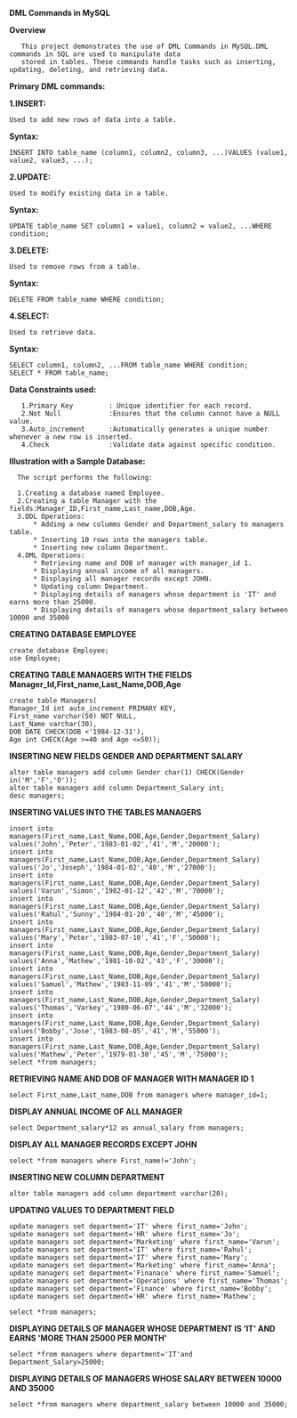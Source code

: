 **DML Commands in MySQL**

**Overview**
      
       This project demonstrates the use of DML Commands in MySQL.DML commands in SQL are used to manipulate data
       stored in tables. These commands handle tasks such as inserting, updating, deleting, and retrieving data. 
       
**Primary DML commands:**
       
**1.INSERT:** 
    
    Used to add new rows of data into a table.
  
**Syntax:** 
    
    INSERT INTO table_name (column1, column2, column3, ...)VALUES (value1, value2, value3, ...);
  
**2.UPDATE:** 
   
    Used to modify existing data in a table.
  
**Syntax:**
   
    UPDATE table_name SET column1 = value1, column2 = value2, ...WHERE condition;

**3.DELETE:** 
   
    Used to remove rows from a table.
  
**Syntax:** 

    DELETE FROM table_name WHERE condition;
  
**4.SELECT:** 
  
    Used to retrieve data.
  
**Syntax:** 
  
    SELECT column1, column2, ...FROM table_name WHERE condition;
    SELECT * FROM table_name;
  

**Data Constraints used:**

       1.Primary Key         : Unique identifier for each record.
       2.Not Null            :Ensures that the column cannot have a NULL value.
       3.Auto_increment      :Automatically generates a unique number whenever a new row is inserted.
       4.Check               :Validate data against specific condition.


**Illustration with a Sample Database:**
      
      The script performs the following:

      1.Creating a database named Employee.
      2.Creating a table Manager with the fields:Manager_ID,First_name,Last_name,DOB,Age.
      3.DDL Operations:
          * Adding a new columms Gender and Department_salary to managers table.
          * Inserting 10 rows into the managers table.
          * Inserting new column Department.
      4.DML Operations:
          * Retrieving name and DOB of manager with manager_id 1.
          * Displaying annual income of all managers.
          * Displaying all manager records except JOHN.
          * Updating column Department.
          * Displaying details of managers whose department is 'IT' and earns more than 25000.
          * Displaying details of managers whose department_salary between 10000 and 35000
          
  
**CREATING DATABASE EMPLOYEE**

    create database	Employee;
    use Employee;

**CREATING TABLE MANAGERS WITH THE FIELDS Manager_Id,First_name,Last_Name,DOB,Age**

    create table Managers(
    Manager_Id int auto_increment PRIMARY KEY,
    First_name varchar(50) NOT NULL,
    Last_Name varchar(30),
    DOB DATE CHECK(DOB <'1984-12-31'),
    Age int CHECK(Age >=40 and Age <=50));

**INSERTING NEW FIELDS GENDER AND DEPARTMENT SALARY**

    alter table managers add column Gender char(1) CHECK(Gender in('M','F','O'));
    alter table managers add column Department_Salary int;
    desc managers;

**INSERTING VALUES INTO THE TABLES MANAGERS**

    insert into managers(First_name,Last_Name,DOB,Age,Gender,Department_Salary) values('John','Peter','1983-01-02','41','M','20000');
    insert into managers(First_name,Last_Name,DOB,Age,Gender,Department_Salary) values('Jo','Joseph','1984-01-02','40','M','27000');
    insert into managers(First_name,Last_Name,DOB,Age,Gender,Department_Salary) values('Varun','Simon','1982-01-12','42','M','70000');
    insert into managers(First_name,Last_Name,DOB,Age,Gender,Department_Salary) values('Rahul','Sunny','1984-01-20','40','M','45000');
    insert into managers(First_name,Last_Name,DOB,Age,Gender,Department_Salary) values('Mary','Peter','1983-07-10','41','F','50000');
    insert into managers(First_name,Last_Name,DOB,Age,Gender,Department_Salary) values('Anna','Mathew','1981-10-02','43','F','30000');
    insert into managers(First_name,Last_Name,DOB,Age,Gender,Department_Salary) values('Samuel','Mathew','1983-11-09','41','M','50000');
    insert into managers(First_name,Last_Name,DOB,Age,Gender,Department_Salary) values('Thomas','Varkey','1980-06-07','44','M','32000');
    insert into managers(First_name,Last_Name,DOB,Age,Gender,Department_Salary) values('Bobby','Jose','1983-08-05','41','M','55000');
    insert into managers(First_name,Last_Name,DOB,Age,Gender,Department_Salary) values('Mathew','Peter','1979-01-30','45','M','75000');
    select *from managers;

**RETRIEVING NAME AND DOB OF MANAGER WITH MANAGER ID 1**

    select First_name,Last_name,DOB from managers where manager_id=1;

**DISPLAY ANNUAL INCOME OF ALL MANAGER**

    select Department_salary*12 as annual_salary from managers;

**DISPLAY ALL MANAGER RECORDS EXCEPT JOHN**

    select *from managers where First_name!='John';

**INSERTING NEW COLUMN DEPARTMENT**

    alter table managers add column department varchar(20);

**UPDATING VALUES TO DEPARTMENT FIELD**

    update managers set department='IT' where first_name='John';
    update managers set department='HR' where first_name='Jo';
    update managers set department='Marketing' where first_name='Varun';
    update managers set department='IT' where first_name='Rahul';
    update managers set department='IT' where first_name='Mary';
    update managers set department='Marketing' where first_name='Anna';
    update managers set department='Finanace' where first_name='Samuel';
    update managers set department='Operations' where first_name='Thomas';
    update managers set department='Finance' where first_name='Bobby';
    update managers set department='HR' where first_name='Mathew';

    select *from managers;

**DISPLAYING DETAILS OF MANAGER WHOSE DEPARTMENT IS 'IT' AND EARNS 'MORE THAN 25000 PER MONTH'** 

    select *from managers where department='IT'and Department_Salary>25000;

**DISPLAYING DETAILS OF MANAGERS WHOSE SALARY BETWEEN 10000 AND 35000**

    select *from managers where department_salary between 10000 and 35000;
